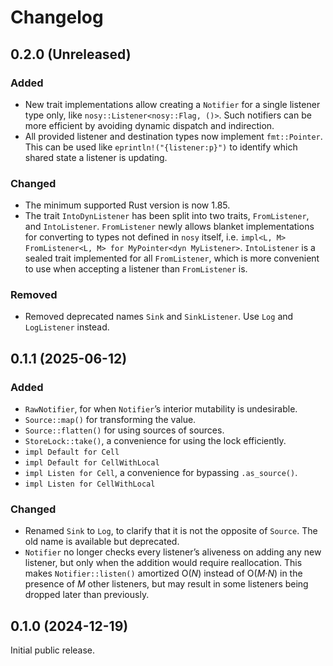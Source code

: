 # Changelog

## 0.2.0 (Unreleased)

### Added

- New trait implementations allow creating a `Notifier` for a single listener type only, like `nosy::Listener<nosy::Flag, ()>`. Such notifiers can be more efficient by avoiding dynamic dispatch and indirection.
- All provided listener and destination types now implement `fmt::Pointer`.
  This can be used like `eprintln!("{listener:p}")` to identify which shared state a listener is updating.

### Changed

- The minimum supported Rust version is now 1.85.
- The trait `IntoDynListener` has been split into two traits, `FromListener`, and `IntoListener`.
  `FromListener` newly allows blanket implementations for converting to types not defined in `nosy` itself, i.e. `impl<L, M> FromListener<L, M> for MyPointer<dyn MyListener>`.
  `IntoListener` is a sealed trait implemented for all `FromListener`, which is more convenient to use when accepting a listener than `FromListener` is.

### Removed

- Removed deprecated names `Sink` and `SinkListener`. Use `Log` and `LogListener` instead.

## 0.1.1 (2025-06-12)

### Added

- `RawNotifier`, for when `Notifier`’s interior mutability is undesirable.
- `Source::map()` for transforming the value.
- `Source::flatten()` for using sources of sources.
- `StoreLock::take()`, a convenience for using the lock efficiently.
- `impl Default for Cell`
- `impl Default for CellWithLocal`
- `impl Listen for Cell`, a convenience for bypassing `.as_source()`.
- `impl Listen for CellWithLocal`

### Changed

- Renamed `Sink` to `Log`, to clarify that it is not the opposite of `Source`.
  The old name is available but deprecated.
- `Notifier` no longer checks every listener’s aliveness on adding any new listener, but only when the addition would require reallocation.
  This makes `Notifier::listen()` amortized O(<var>N</var>) instead of O(<var>M</var>·<var>N</var>) in the presence of <var>M</var> other listeners, but may result in some listeners being dropped later than previously.

## 0.1.0 (2024-12-19)

Initial public release.
